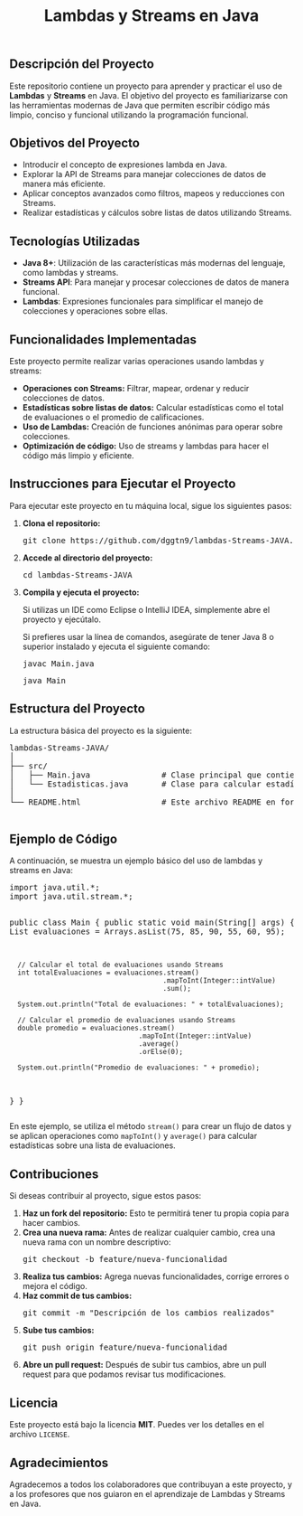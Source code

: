  <header>
      <h1>Lambdas y Streams en Java</h1>
  </header>

  <section>
      <h2>Descripción del Proyecto</h2>
      <p>Este repositorio contiene un proyecto para aprender y practicar el uso de <strong>Lambdas</strong> y <strong>Streams</strong> en Java. El objetivo del proyecto es familiarizarse con las herramientas modernas de Java que permiten escribir código más limpio, conciso y funcional utilizando la programación funcional.</p>
  </section>

  <section>
      <h2>Objetivos del Proyecto</h2>
      <ul>
          <li>Introducir el concepto de expresiones lambda en Java.</li>
          <li>Explorar la API de Streams para manejar colecciones de datos de manera más eficiente.</li>
          <li>Aplicar conceptos avanzados como filtros, mapeos y reducciones con Streams.</li>
          <li>Realizar estadísticas y cálculos sobre listas de datos utilizando Streams.</li>
      </ul>
  </section>

  <section>
      <h2>Tecnologías Utilizadas</h2>
      <ul>
          <li><strong>Java 8+</strong>: Utilización de las características más modernas del lenguaje, como lambdas y streams.</li>
          <li><strong>Streams API</strong>: Para manejar y procesar colecciones de datos de manera funcional.</li>
          <li><strong>Lambdas</strong>: Expresiones funcionales para simplificar el manejo de colecciones y operaciones sobre ellas.</li>
      </ul>
  </section>

  <section>
      <h2>Funcionalidades Implementadas</h2>
      <p>Este proyecto permite realizar varias operaciones usando lambdas y streams:</p>
      <ul>
          <li><strong>Operaciones con Streams:</strong> Filtrar, mapear, ordenar y reducir colecciones de datos.</li>
          <li><strong>Estadísticas sobre listas de datos:</strong> Calcular estadísticas como el total de evaluaciones o el promedio de calificaciones.</li>
          <li><strong>Uso de Lambdas:</strong> Creación de funciones anónimas para operar sobre colecciones.</li>
          <li><strong>Optimización de código:</strong> Uso de streams y lambdas para hacer el código más limpio y eficiente.</li>
      </ul>
  </section>

  <section>
      <h2>Instrucciones para Ejecutar el Proyecto</h2>
      <p>Para ejecutar este proyecto en tu máquina local, sigue los siguientes pasos:</p>
      <ol>
          <li><strong>Clona el repositorio:</strong>
              <pre>git clone https://github.com/dggtn9/lambdas-Streams-JAVA.git</pre>
          </li>
          <li><strong>Accede al directorio del proyecto:</strong>
              <pre>cd lambdas-Streams-JAVA</pre>
          </li>
          <li><strong>Compila y ejecuta el proyecto:</strong>
              <p>Si utilizas un IDE como Eclipse o IntelliJ IDEA, simplemente abre el proyecto y ejecútalo.</p>
              <p>Si prefieres usar la línea de comandos, asegúrate de tener Java 8 o superior instalado y ejecuta el siguiente comando:</p>
              <pre>javac Main.java</pre>
              <pre>java Main</pre>
          </li>
      </ol>
  </section>

  <section>
      <h2>Estructura del Proyecto</h2>
      <p>La estructura básica del proyecto es la siguiente:</p>
      <pre>
lambdas-Streams-JAVA/
│
├── src/
│   ├── Main.java               # Clase principal que contiene la lógica del proyecto.
│   └── Estadisticas.java       # Clase para calcular estadísticas de las colecciones.
│
└── README.html                 # Este archivo README en formato HTML.
      </pre>
  </section>

  <section>
      <h2>Ejemplo de Código</h2>
      <p>A continuación, se muestra un ejemplo básico del uso de lambdas y streams en Java:</p>
      <pre>
import java.util.*;
import java.util.stream.*;

public class Main {
  public static void main(String[] args) {
      List<Integer> evaluaciones = Arrays.asList(75, 85, 90, 55, 60, 95);

      // Calcular el total de evaluaciones usando Streams
      int totalEvaluaciones = evaluaciones.stream()
                                          .mapToInt(Integer::intValue)
                                          .sum();

      System.out.println("Total de evaluaciones: " + totalEvaluaciones);

      // Calcular el promedio de evaluaciones usando Streams
      double promedio = evaluaciones.stream()
                                    .mapToInt(Integer::intValue)
                                    .average()
                                    .orElse(0);

      System.out.println("Promedio de evaluaciones: " + promedio);
  }
}
      </pre>
      <p>En este ejemplo, se utiliza el método <code>stream()</code> para crear un flujo de datos y se aplican operaciones como <code>mapToInt()</code> y <code>average()</code> para calcular estadísticas sobre una lista de evaluaciones.</p>
  </section>

  <section>
      <h2>Contribuciones</h2>
      <p>Si deseas contribuir al proyecto, sigue estos pasos:</p>
      <ol>
          <li><strong>Haz un fork del repositorio:</strong> Esto te permitirá tener tu propia copia para hacer cambios.</li>
          <li><strong>Crea una nueva rama:</strong> Antes de realizar cualquier cambio, crea una nueva rama con un nombre descriptivo:
              <pre>git checkout -b feature/nueva-funcionalidad</pre>
          </li>
          <li><strong>Realiza tus cambios:</strong> Agrega nuevas funcionalidades, corrige errores o mejora el código.</li>
          <li><strong>Haz commit de tus cambios:</strong>
              <pre>git commit -m "Descripción de los cambios realizados"</pre>
          </li>
          <li><strong>Sube tus cambios:</strong>
              <pre>git push origin feature/nueva-funcionalidad</pre>
          </li>
          <li><strong>Abre un pull request:</strong> Después de subir tus cambios, abre un pull request para que podamos revisar tus modificaciones.</li>
      </ol>
  </section>

  <section>
      <h2>Licencia</h2>
      <p>Este proyecto está bajo la licencia <strong>MIT</strong>. Puedes ver los detalles en el archivo <code>LICENSE</code>.</p>
  </section>

  <section>
      <h2>Agradecimientos</h2>
      <p>Agradecemos a todos los colaboradores que contribuyan a este proyecto, y a los profesores que nos guiaron en el aprendizaje de Lambdas y Streams en Java.</p>
  </section>

</body>
</html>
